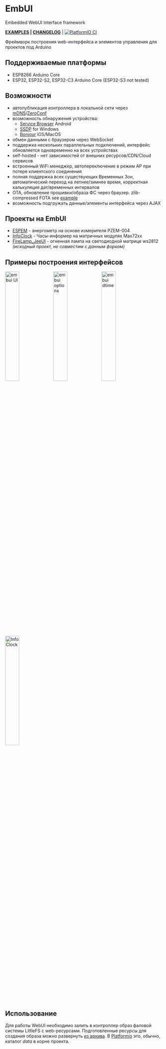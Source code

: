 # EmbUI
Embedded WebUI Interface framework

__[EXAMPLES](/examples) | [CHANGELOG](/CHANGELOG.md)__ | [![PlatformIO CI](https://github.com/vortigont/EmbUI/actions/workflows/pio_build.yml/badge.svg)](https://github.com/vortigont/EmbUI/actions/workflows/pio_build.yml)


Фреймворк построения web-интерфейса и элементов управления для проектов под Arduino 
## Поддерживаемые платформы
 - ESP8266 Arduino Core
 - ESP32, ESP32-S2, ESP32-C3 Arduino Core (ESP32-S3 not tested)

## Возможности
 - автопубликация контроллера в локальной сети через [mDNS](https://en.wikipedia.org/wiki/Multicast_DNS)/[ZeroConf](https://en.wikipedia.org/wiki/Zero-configuration_networking)
 - возможность обнаружения устройства:
    - [Service Browser](https://play.google.com/store/apps/details?id=com.druk.servicebrowser) Android
    - [SSDP](https://en.wikipedia.org/wiki/Simple_Service_Discovery_Protocol) for Windows
    - [Bonjour](https://en.wikipedia.org/wiki/Bonjour_(software)) iOS/MacOS
 - обмен данными с браузером через WebSocket
 - поддержка нескольких параллельных подключений, интерфейс обновляется одновременно на всех устройствах
 - self-hosted - нет зависимостей от внешних ресурсов/CDN/Cloud сервисов
 - встроенный WiFi менеджер, автопереключение в режим AP при потере клиентского соединения
 - полная поддержка всех существующих Временных Зон, автоматический переход на летнее/зимнее время, корректная калькуляция дат/временных интервалов
 - OTA, обновление прошивки/образа ФС через браузер. zlib-compressed FOTA see [example](/examples/02_sensors)
 - возможность подгружать данные/элементы интерфейса через AJAX

## Проекты на EmbUI
 - [ESPEM](https://github.com/vortigont/espem) - энергометр на основе измерителя PZEM-004
 - [InfoClock](https://github.com/vortigont/infoclock) - Часы-информер на матричных модулях Max72xx
 - [FireLamp_JeeUI](https://github.com/DmytroKorniienko/FireLamp_JeeUI/tree/dev) - огненная лампа на светодиодной матрице ws2812 _(исходный проект, не совместим с данным форком)_



## Примеры построения интерфейсов

<img src="https://raw.githubusercontent.com/vortigont/espem/master/examples/espemembui.png" alt="embui UI" width="30%"/>
<img src="https://raw.githubusercontent.com/vortigont/espem/master/examples/espemembui_setup.png" alt="embui options" width="30%"/>
<img src="https://raw.githubusercontent.com/vortigont/espem/master/examples/ui_datetime.png" alt="embui dtime" width="30%"/>
<img src="https://raw.githubusercontent.com/vortigont/infoclock/master/doc/infoclock_embui02.png" alt="InfoClock" width="30%"/>


## Использование
Для работы WebUI необходимо залить в контроллер образ фаловой системы LittleFS с web-ресурсами.
Подготовленные ресурсы для создания образа можно развернуть [из архива](https://github.com/vortigont/EmbUI/raw/main/resources/data.zip).
В [Platformio](https://platformio.org/) это, обычно, каталог *data* в корне проекта.

